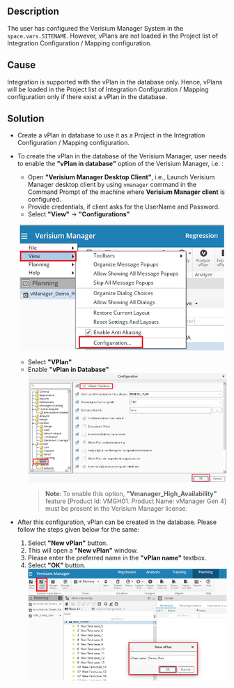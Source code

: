 ## Description
The user has configured the Verisium Manager System in the <code class="expression">space.vars.SITENAME</code>. However, vPlans are not loaded in the Project list of Integration Configuration / Mapping configuration.

## Cause
Integration is supported with the vPlan in the database only. Hence, vPlans will be loaded in the Project list of Integration Configuration / Mapping configuration only if there exist a vPlan in the database.

## Solution
* Create a vPlan in database to use it as a Project in the Integration Configuration / Mapping configuration.
* To create the vPlan in the database of the Verisium Manager, user needs to enable the **"vPlan in database"** option of the Verisium Manager, i.e. :
  * Open **"Verisium Manager Desktop Client"**, i.e., Launch Verisium Manager desktop client by using `vmanager` command in the Command Prompt of the machine where **Verisium Manager client** is configured.
  * Provide credentials, if client asks for the UserName and Password.
  * Select **"View"** → **"Configurations"**  
   <p align="center">
  <img src="../../../assets/vmgr_config.png" alt="vmgr_config.png" />
   </p>
   
    * Select **"VPlan"**
    * Enable **"vPlan in Database"**  
      ![vmgr_enable_db.png](../../../assets/vmgr_enable_db.png)  
      >**Note**: To enable this option, **"Vmanager_High_Availability"** feature [Product Id: VMGH01. Product Name: vManager Gen 4] must be present in the Verisium Manager license.
* After this configuration, vPlan can be created in the database. Please follow the steps given below for the same:
  1. Select **"New vPlan"** button.
  2. This will open a **"New vPlan"** window.
  3. Please enter the preferred name in the **"vPlan name"** textbox.
  4. Select **"OK"** button.  
     ![vmgr_create_vplan.png](../../../assets/vmgr_create_vplan.png)



